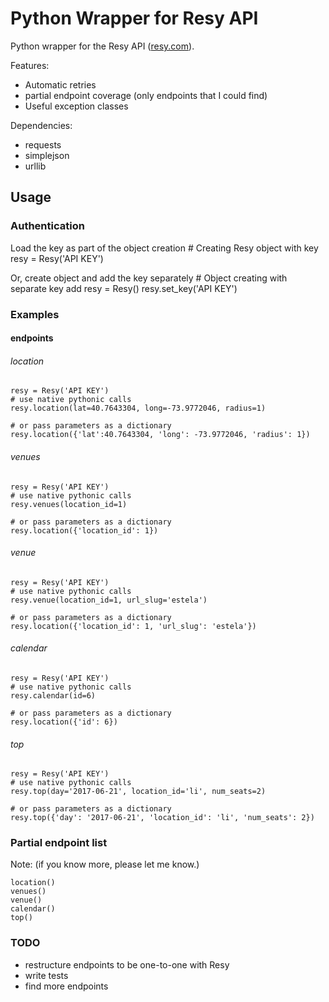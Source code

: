 # Python Wrapper for Resy API

Python wrapper for the Resy API ([resy.com](https://resy.com/)).

Features:
* Automatic retries
* partial endpoint coverage (only endpoints that I could find)
* Useful exception classes

Dependencies:

* requests
* simplejson
* urllib


## Usage

### Authentication

Load the key as part of the object creation
    # Creating Resy object with key
    resy = Resy('API KEY')

Or, create object and add the key separately
    # Object creating with separate key add
    resy = Resy()
    resy.set_key('API KEY')


### Examples

#### endpoints

###### location
    resy = Resy('API KEY')
    # use native pythonic calls
    resy.location(lat=40.7643304, long=-73.9772046, radius=1)

    # or pass parameters as a dictionary
    resy.location({'lat':40.7643304, 'long': -73.9772046, 'radius': 1})

###### venues
    resy = Resy('API KEY')
    # use native pythonic calls
    resy.venues(location_id=1)

    # or pass parameters as a dictionary
    resy.location({'location_id': 1})

###### venue
    resy = Resy('API KEY')
    # use native pythonic calls
    resy.venue(location_id=1, url_slug='estela')

    # or pass parameters as a dictionary
    resy.location({'location_id': 1, 'url_slug': 'estela'})

###### calendar
    resy = Resy('API KEY')
    # use native pythonic calls
    resy.calendar(id=6)

    # or pass parameters as a dictionary
    resy.location({'id': 6})

###### top
    resy = Resy('API KEY')
    # use native pythonic calls
    resy.top(day='2017-06-21', location_id='li', num_seats=2)

    # or pass parameters as a dictionary
    resy.top({'day': '2017-06-21', 'location_id': 'li', 'num_seats': 2})

### Partial endpoint list
Note: (if you know more, please let me know.)

    location()
    venues()
    venue()
    calendar()
    top()

### TODO
* restructure endpoints to be one-to-one with Resy
* write tests
* find more endpoints
